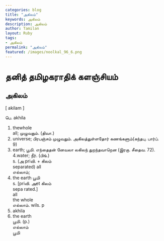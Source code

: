 ```yaml
---  
categories: blog  
title: "அகிலம்"
keywords: அகிலம்  
description: அகிலம்
author: Tamilan  
layout: Ruby  
tags:     
- அகிலம்
permalink: "அகிலம்"  
featured: /images/noolkal_96_6.png  
--- 
```

# தனித் தமிழகராதிக் களஞ்சியம்
## அகிலம்

[ akilam ]  
  
பெ. akhila  
1. thewhole  
all; முழுவதும். (திவா.)  
2. universe; பிரபஞ்சம் முழுவதும். அகிலத்துள்ளதோர் கணங்களும்(கந்தபு. பார்ப். 9)  
3. earth; பூமி. எந்தைதன் னேவலா லகிலந் துறந்தவாறென (இரகு. சீதைவ. 72). 4.water; நீர். (பிங்.)  
s. (அ priவி. + கிலம்  
separated) all  
எல்லாம்;  
2. the earth பூமி  
s. [priவி. அet கிலம்  
sepa rated.]  
all  
the whole  
எல்லாம். wils. p  
5. akhila  
2. the earth  
பூமி. (p.)  
எல்லாம்  
பூமி
